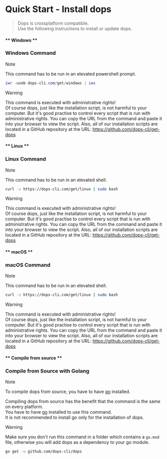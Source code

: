 # Quick Start - Install dops

> Dops is crossplatform compatible.\
> Use the following instructions to install or update dops.

<!-- tabs:start -->

#### ** Windows **

### Windows Command

> [!NOTE]
> This command has to be run in an elevated powershell prompt.

```powershell
iwr -useb dops-cli.com/get/windows | iex
```

> [!WARNING]
> This command is executed with administrative rights!\
> Of course dops, just like the installation script, is not harmful to your computer. But it's good practise to control every script that is run with administrative rights. You can copy the URL from the command and paste it into your browser to view the script. Also, all of our installation scripts are located in a GitHub repository at the URL: https://github.com/dops-cli/get-dops 

#### ** Linux **

### Linux Command

> [!NOTE]
> This command has to be run in an elevated shell.

```bash
curl -s https://dops-cli.com/get/linux | sudo bash
```

> [!WARNING]
> This command is executed with administrative rights!\
> Of course dops, just like the installation script, is not harmful to your computer. But it's good practise to control every script that is run with administrative rights. You can copy the URL from the command and paste it into your browser to view the script. Also, all of our installation scripts are located in a GitHub repository at the URL: https://github.com/dops-cli/get-dops 

#### ** macOS **

### macOS Command

> [!NOTE]
> This command has to be run in an elevated shell.

```bash
curl -s https://dops-cli.com/get/linux | sudo bash
```

> [!WARNING]
> This command is executed with administrative rights!\
> Of course dops, just like the installation script, is not harmful to your computer. But it's good practise to control every script that is run with administrative rights. You can copy the URL from the command and paste it into your browser to view the script. Also, all of our installation scripts are located in a GitHub repository at the URL: https://github.com/dops-cli/get-dops 

#### ** Compile from source **

### Compile from Source with Golang

> [!NOTE]
> To compile dops from source, you have to have [go](https://golang.org/) installed.

Compiling dops from source has the benefit that the command is the same on every platform.\
You have to have [go](https://golang.org/) installed to use this command.\
It is not recommended to install go only for the installation of dops.


> [!WARNING]
> Make sure you don't run this command in a folder which contains a `go.mod` file, otherwise you will add dops as a dependency to your go module.

```bash
go get -u github.com/dops-cli/dops
```

<!-- tabs:end -->